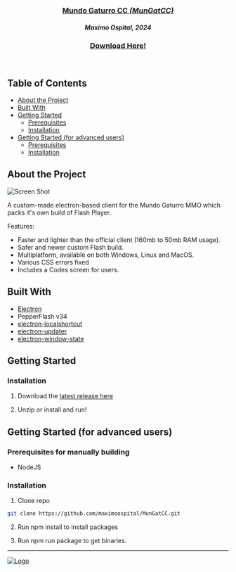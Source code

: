 <p align="center">
  <a href="https://github.com/maximoospital/MSRemotePlayLauncher">
      <h3 align="center">Mundo Gaturro CC <i>(MunGatCC)</i></h3> 
  </a>
  <h5 align="center">Maximo Ospital, 2024</h5>
  <h3 align="center"><a href="https://github.com/maximoospital/MunGatCC/releases/latest">Download Here!</a></h3>
  <br/>
</p>

## Table of Contents
* [About the Project](#About-The-Project)
* [Built With](#Built-With)
* [Getting Started](#getting-started)
  * [Prerequisites](#prerequisites)
  * [Installation](#Installation)
* [Getting Started (for advanced users)](#getting-started-for-advanced-users)
  * [Prerequisites](#prerequisites)
  * [Installation](#Installation)

## About the Project

![Screen Shot](https://i.imgur.com/iJUge87.png)

A custom-made electron-based client for the Mundo Gaturro MMO which packs it's own build of Flash Player.

Features:
- Faster and lighter than the official client (160mb to 50mb RAM usage).
- Safer and newer custom Flash build.
- Multiplatform, available on both Windows, Linux and MacOS.
- Various CSS errors fixed
- Includes a Codes screen for users.
 
## Built With
* [Electron](https://www.electronjs.org/)
* PepperFlash v34
* [electron-localshortcut](https://www.npmjs.com/package/electron-localshortcut/)
* [electron-updater](https://www.npmjs.com/package/electron-updater)
* [electron-window-state](https://www.npmjs.com/package/electron-window-state)

## Getting Started

### Installation

1. Download the [latest release here](https://github.com/maximoospital/MunGatCC/releases/latest)

2. Unzip or install and run!

## Getting Started (for advanced users)

### Prerequisites for manually building
- NodeJS

### Installation

1. Clone repo
```sh
git clone https://github.com/maximoospital/MunGatCC.git
```

2. Run npm install to install packages

3. Run npm run package to get binaries.



------
[![Logo](https://i.imgur.com/XlF4lM5.png)](https://maximoospital.xyz) 
